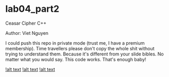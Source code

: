 # lab04_part2
Ceasar Cipher C++

Author: Viet Nguyen

I could push this repo in private mode (trust me, I have a premium membership).
Time travellers please don't copy the whole shit without trying to understand them.
Because it's different from your slide bibles. 
No matter what you would say. This code works. That's enough baby!

[!alt text](https://i.imgur.com/7qSKVKy.png)
[!alt text](https://i.imgur.com/1go0EB2.png)
[!alt text](https://i.imgur.com/2ok1dfo.png)
